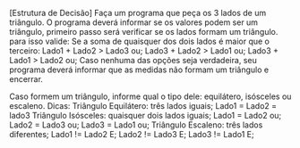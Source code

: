 [Estrutura de Decisão]
Faça um programa que peça os 3 lados de um triângulo. O programa deverá informar se os valores podem ser um triângulo, primeiro passo será verificar se os lados formam um triângulo. para isso valide: 
 Se a soma de quaisquer dos dois lados é maior que o terceiro:
Lado1 + Lado2 > Lado3 ou;
Lado3 + Lado2 > Lado1 ou;
Lado3 + Lado1 > Lado2 ou;
Caso nenhuma das opções seja verdadeira, seu programa deverá informar que as medidas não formam um triângulo e encerrar.

Caso formem um triângulo, informe  qual o tipo dele: equilátero, isósceles ou escaleno. Dicas:
Triângulo Equilátero: três lados iguais;
Lado1 = Lado2 = lado3
Triângulo Isósceles: quaisquer dois lados iguais;
Lado1 = Lado2 ou;
Lado2 = Lado3 ou;
Lado3 = Lado1 ou;
Triângulo Escaleno: três lados diferentes;
Lado1 != Lado2 E;
Lado2 != Lado3 E;
Lado3 != Lado1 E;
